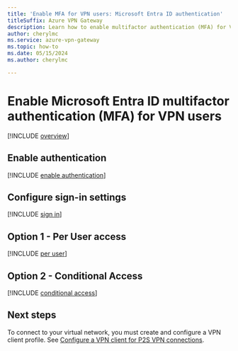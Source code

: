 ```yaml
---
title: 'Enable MFA for VPN users: Microsoft Entra ID authentication'
titleSuffix: Azure VPN Gateway
description: Learn how to enable multifactor authentication (MFA) for VPN users.
author: cherylmc
ms.service: azure-vpn-gateway
ms.topic: how-to
ms.date: 05/15/2024
ms.author: cherylmc

---
```

# Enable Microsoft Entra ID multifactor authentication (MFA) for VPN users

[!INCLUDE [overview](../../includes/vpn-gateway-vwan-openvpn-enable-mfa-overview.md)]

## <a name="enableauth"></a>Enable authentication

[!INCLUDE [enable authentication](../../includes/vpn-gateway-vwan-openvpn-enable-auth.md)]

## <a name="enablesign"></a>Configure sign-in settings

[!INCLUDE [sign in](../../includes/vpn-gateway-vwan-openvpn-sign-in.md)]

## <a name="peruser"></a>Option 1 - Per User access

[!INCLUDE [per user](../../includes/vpn-gateway-vwan-openvpn-per-user.md)]

## <a name="conditional"></a>Option 2 - Conditional Access

[!INCLUDE [conditional access](../../includes/vpn-gateway-vwan-openvpn-conditional.md)]

## Next steps

To connect to your virtual network, you must create and configure a VPN client profile. See [Configure a VPN client for P2S VPN connections](point-to-site-entra-gateway.md#download).
